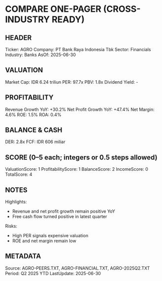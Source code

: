 # COMPARE ONE-PAGER (CROSS-INDUSTRY READY)

## HEADER
Ticker: AGRO
Company: PT Bank Raya Indonesia Tbk
Sector: Financials
Industry: Banks
AsOf: 2025-06-30

## VALUATION
Market Cap: IDR 6.24 triliun
PER: 97.7x
PBV: 1.8x
Dividend Yield: -

## PROFITABILITY
Revenue Growth YoY: +30.2%
Net Profit Growth YoY: +47.4%
Net Margin: 4.6%
ROE: 1.5%
ROA: 0.4%

## BALANCE & CASH
DER: 2.8x
FCF: IDR 606 miliar

## SCORE (0–5 each; integers or 0.5 steps allowed)
ValuationScore: 1
ProfitabilityScore: 1
BalanceScore: 2
IncomeScore: 0
TotalScore: 4

## NOTES
Highlights:
- Revenue and net profit growth remain positive YoY
- Free cash flow turned positive in latest quarter

Risks:
- High PER signals expensive valuation
- ROE and net margin remain low

## METADATA
Source: AGRO-PEERS.TXT, AGRO-FINANCIAL.TXT, AGRO-2025Q2.TXT
Period: Q2 2025 YTD
LastUpdate: 2025-06-30